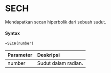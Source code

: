 # SECH

Mendapatkan secan hiperbolik dari sebuah sudut.

#### Syntax

```text
=SECH(number)
```

| Parameter | Deskripsi |
| :--- | :--- |
| number | Sudut dalam radian. |


